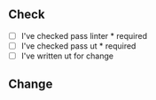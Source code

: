 ## Check

- [ ] I've checked pass linter \* required
- [ ] I've checked pass ut \* required
- [ ] I've written ut for change

## Change
